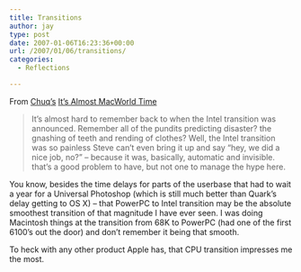 ```yaml
---
title: Transitions
author: jay
type: post
date: 2007-01-06T16:23:36+00:00
url: /2007/01/06/transitions/
categories:
  - Reflections

---
```

From [Chuq’s][1] [It’s Almost MacWorld Time][2]

> It’s almost hard to remember back to when the Intel transition was announced. Remember all of the pundits predicting disaster? the gnashing of teeth and rending of clothes? Well, the Intel transition was so painless Steve can’t even bring it up and say “hey, we did a nice job, no?” – because it was, basically, automatic and invisible. that’s a good problem to have, but not one to manage the hype here.

You know, besides the time delays for parts of the userbase that had to wait a year for a Universal Photoshop (which is still much better than Quark’s delay getting to OS X) &#8211; that PowerPC to Intel transition may be the absolute smoothest transition of that magnitude I have ever seen. I was doing Macintosh things at the transition from 68K to PowerPC (had one of the first 6100’s out the door) and don’t remember it being that smooth.

To heck with any other product Apple has, that CPU transition impresses me the most.

 [1]: http://chuqui.typepad.com/chuqui_30/
 [2]: http://chuqui.typepad.com/chuqui_30/2007/01/its_almost_macw.html